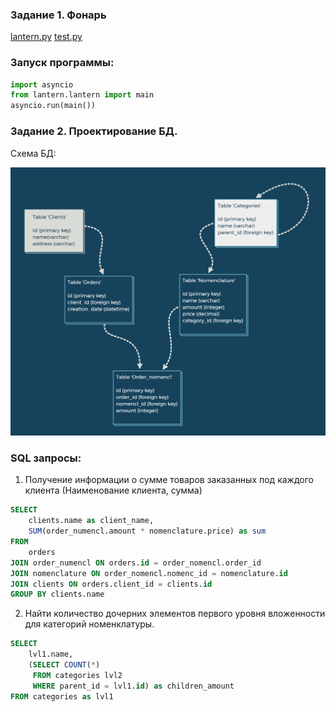 ### Задание 1. Фонарь

[lantern.py](Lantern/lantern.py) 
[test.py](Lantern/test.py)


### Запуск программы:
```python
import asyncio
from lantern.lantern import main
asyncio.run(main())
```

### Задание 2. Проектирование БД.
Схема БД:

<img src="./TZ_DB.PNG"></details>

### SQL запросы:
1) Получение информации о сумме товаров заказанных под каждого клиента (Наименование клиента, сумма)
```sql
SELECT 
    clients.name as client_name,
    SUM(order_numencl.amount * nomenclature.price) as sum
FROM
    orders
JOIN order_numencl ON orders.id = order_nomencl.order_id
JOIN nomenclature ON order_nomencl.nomenc_id = nomenclature.id
JOIN clients ON orders.client_id = clients.id
GROUP BY clients.name
```
2) Найти количество дочерних элементов первого уровня вложенности для категорий номенклатуры.
```sql
SELECT 
    lvl1.name,
    (SELECT COUNT(*)
     FROM categories lvl2
     WHERE parent_id = lvl1.id) as children_amount
FROM categories as lvl1
```
